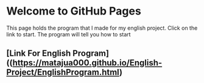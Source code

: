 # Welcome to GitHub Pages

This page holds the program that I made for my english project. Click on the link to start. The program will tell you how to start


## [Link For English Program]((https://matajua000.github.io/English-Project/EnglishProgram.html)
